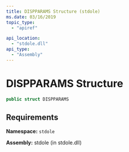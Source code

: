 ```yaml
---
title: DISPPARAMS Structure (stdole)
ms.date: 03/16/2019
topic_type:
  - "apiref"

api_location:
  - "stdole.dll"
api_type:
  - "Assembly"
---
```

# DISPPARAMS Structure

```csharp
public struct DISPPARAMS
```
## Requirements

**Namespace:** `stdole`

**Assembly:** stdole (in stdole.dll)
